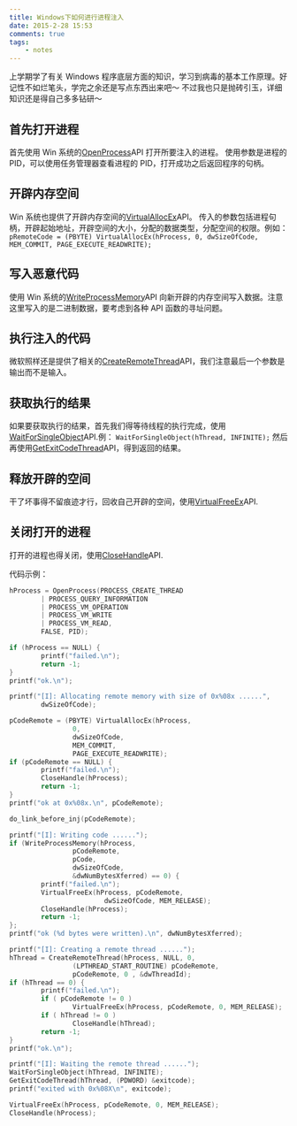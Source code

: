 ```yaml
---
title: Windows下如何进行进程注入
date: 2015-2-28 15:53
comments: true
tags:
	- notes
---
```


上学期学了有关 Windows 程序底层方面的知识，学习到病毒的基本工作原理。好记性不如烂笔头，学完之余还是写点东西出来吧～
不过我也只是抛砖引玉，详细知识还是得自己多多钻研～

## 首先打开进程

首先使用 Win 系统的[OpenProcess](<https://msdn.microsoft.com/en-us/library/windows/desktop/ms684320(v=vs.85).aspx>)API 打开所要注入的进程。
使用参数是进程的 PID，可以使用任务管理器查看进程的 PID，打开成功之后返回程序的句柄。

## 开辟内存空间

Win 系统也提供了开辟内存空间的[VirtualAllocEx](<https://msdn.microsoft.com/en-us/library/windows/desktop/aa366890(v=vs.85).aspx>)API。
传入的参数包括进程句柄，开辟起始地址，开辟空间的大小，分配的数据类型，分配空间的权限。例如： `pRemoteCode = (PBYTE) VirtualAllocEx(hProcess, 0, dwSizeOfCode, MEM_COMMIT, PAGE_EXECUTE_READWRITE);`

## 写入恶意代码

使用 Win 系统的[WriteProcessMemory](<https://msdn.microsoft.com/en-us/library/windows/desktop/ms681674(v=vs.85).aspx>)API 向新开辟的内存空间写入数据。注意这里写入的是二进制数据，要考虑到各种 API 函数的寻址问题。

## 执行注入的代码

微软照样还是提供了相关的[CreateRemoteThread](<https://msdn.microsoft.com/en-us/library/windows/desktop/ms682437(v=vs.85).aspx>)API，我们注意最后一个参数是输出而不是输入。

## 获取执行的结果

如果要获取执行的结果，首先我们得等待线程的执行完成，使用[WaitForSingleObject](<https://msdn.microsoft.com/en-us/library/windows/desktop/ms687032(v=vs.85).aspx>)API.例： `WaitForSingleObject(hThread, INFINITE);`
然后再使用[GetExitCodeThread](<https://msdn.microsoft.com/en-us/library/windows/desktop/ms683190(v=vs.85).aspx>)API，得到返回的结果。

## 释放开辟的空间

干了坏事得不留痕迹才行，回收自己开辟的空间，使用[VirtualFreeEx](<https://msdn.microsoft.com/en-us/library/windows/desktop/aa366894(v=vs.85).aspx>)API.

## 关闭打开的进程

打开的进程也得关闭，使用[CloseHandle](<https://msdn.microsoft.com/en-us/library/windows/desktop/ms724211(v=vs.85).aspx>)API.

代码示例：

```cpp
hProcess = OpenProcess(PROCESS_CREATE_THREAD
		| PROCESS_QUERY_INFORMATION
		| PROCESS_VM_OPERATION
		| PROCESS_VM_WRITE
		| PROCESS_VM_READ,
		FALSE, PID);

if (hProcess == NULL) {
		printf("failed.\n");
		return -1;
}
printf("ok.\n");

printf("[I]: Allocating remote memory with size of 0x%08x ......",
		dwSizeOfCode);

pCodeRemote = (PBYTE) VirtualAllocEx(hProcess,
				0,
				dwSizeOfCode,
				MEM_COMMIT,
				PAGE_EXECUTE_READWRITE);
if (pCodeRemote == NULL) {
		printf("failed.\n");
		CloseHandle(hProcess);
		return -1;
}
printf("ok at 0x%08x.\n", pCodeRemote);

do_link_before_inj(pCodeRemote);

printf("[I]: Writing code ......");
if (WriteProcessMemory(hProcess,
				pCodeRemote,
				pCode,
				dwSizeOfCode,
				&dwNumBytesXferred) == 0) {
		printf("failed.\n");
		VirtualFreeEx(hProcess, pCodeRemote,
						dwSizeOfCode, MEM_RELEASE);
		CloseHandle(hProcess);
		return -1;
};
printf("ok (%d bytes were written).\n", dwNumBytesXferred);

printf("[I]: Creating a remote thread ......");
hThread = CreateRemoteThread(hProcess, NULL, 0,
				(LPTHREAD_START_ROUTINE) pCodeRemote,
				pCodeRemote, 0 , &dwThreadId);
if (hThread == 0) {
		printf("failed.\n");
		if ( pCodeRemote != 0 )
				VirtualFreeEx(hProcess, pCodeRemote, 0, MEM_RELEASE);
		if ( hThread != 0 )
				CloseHandle(hThread);
		return -1;
}
printf("ok.\n");

printf("[I]: Waiting the remote thread ......");
WaitForSingleObject(hThread, INFINITE);
GetExitCodeThread(hThread, (PDWORD) &exitcode);
printf("exited with 0x%08X\n", exitcode);

VirtualFreeEx(hProcess, pCodeRemote, 0, MEM_RELEASE);
CloseHandle(hProcess);
```
